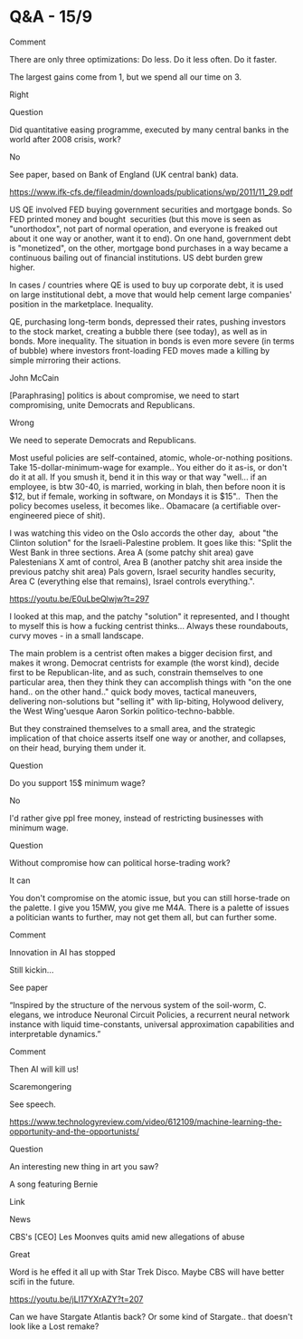 # Q&A - 15/9

Comment

There are only three optimizations: Do less. Do it less often. Do it faster.

The largest gains come from 1, but we spend all our time on 3.

Right

Question

Did quantitative easing programme, executed by many central banks in the world after 2008 crisis, work?

No

See paper, based on Bank of England (UK central bank) data. 

https://www.ifk-cfs.de/fileadmin/downloads/publications/wp/2011/11_29.pdf

US QE involved FED buying government securities and mortgage bonds. So
FED printed money and bought  securities (but this move is seen as
"unorthodox", not part of normal operation, and everyone is freaked
out about it one way or another, want it to end). On one hand,
government debt is "monetized", on the other, mortgage bond purchases
in a way became a continuous bailing out of financial institutions. US
debt burden grew higher.  

In cases / countries where QE is used to buy up corporate debt, it is used on large institutional debt, a move that would help cement large companies' position in the marketplace. Inequality.

QE, purchasing long-term bonds, depressed their rates, pushing investors to the stock market, creating a bubble there (see today), as well as in bonds. More inequality. The situation in bonds is even more severe (in terms of bubble) where investors front-loading FED moves made a killing by simple mirroring their actions.

John McCain

[Paraphrasing] politics is about compromise, we need to start compromising, unite Democrats and Republicans. 

Wrong

We need to seperate Democrats and Republicans. 

Most useful policies are self-contained, atomic, whole-or-nothing positions. Take 15-dollar-minimum-wage for example.. You either do it as-is, or don't do it at all. If you smush it, bend it in this way or that way "well... if an employee, is btw 30-40, is married, working in blah, then before noon it is $12, but if female, working in software, on Mondays it is $15"..  Then the policy becomes useless, it becomes like.. Obamacare (a certifiable over-engineered piece of shit). 

I was watching this video on the Oslo accords the other day,  about "the Clinton solution" for the Israeli-Palestine problem. It goes like this: "Split the West Bank in three sections. Area A (some patchy shit area) gave Palestenians X amt of control, Area B (another patchy shit area inside the previous patchy shit area) Pals govern, Israel security handles security, Area C (everything else that remains), Israel controls everything.". 

https://youtu.be/E0uLbeQlwjw?t=297

I looked at this map, and the patchy "solution" it represented, and I
thought to myself this is how a fucking centrist thinks... Always
these roundabouts, curvy moves - in a small landscape. 

The main problem is a centrist often makes a bigger decision first, and makes it wrong. Democrat centrists for example (the worst kind), decide first to be Republican-lite, and as such, constrain themselves to one particular area, then they think they can accomplish things with "on the one hand.. on the other hand.." quick body moves, tactical maneuvers, delivering non-solutions but "selling it" with lip-biting, Holywood delivery, the West Wing'uesque Aaron Sorkin politico-techno-babble. 

But they constrained themselves to a small area, and the strategic implication of that choice asserts itself one way or another, and collapses, on their head, burying them under it.

Question

Do you support 15$ minimum wage?

No

I'd rather give ppl free money, instead of restricting businesses with minimum wage.

Question

Without compromise how can political horse-trading work?

It can

You don't compromise on the atomic issue, but you can still horse-trade on the palette. I give you 15MW, you give me M4A. There is a palette of issues a politician wants to further, may not get them all, but can further some.


Comment

Innovation in AI has stopped

Still kickin...

See paper

“Inspired by the structure of the nervous system of the soil-worm, C. elegans, we introduce Neuronal Circuit Policies, a recurrent neural network instance with liquid time-constants, universal approximation capabilities and interpretable dynamics.”

Comment

Then AI will kill us!

Scaremongering

See speech.

https://www.technologyreview.com/video/612109/machine-learning-the-opportunity-and-the-opportunists/

Question

An interesting new thing in art you saw?

A song featuring Bernie

Link

News

CBS's [CEO] Les Moonves quits amid new allegations of abuse

Great

Word is he effed it all up with Star Trek Disco. Maybe CBS will have better scifi in the future.

https://youtu.be/jLl17YXrAZY?t=207

Can we have Stargate Atlantis back? Or some kind of Stargate.. that
doesn't look like a Lost remake?









